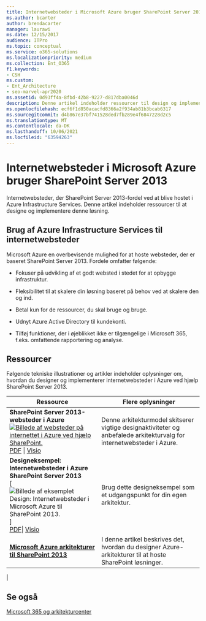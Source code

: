 ```yaml
---
title: Internetwebsteder i Microsoft Azure bruger SharePoint Server 2013
ms.author: bcarter
author: brendacarter
manager: laurawi
ms.date: 12/15/2017
audience: ITPro
ms.topic: conceptual
ms.service: o365-solutions
ms.localizationpriority: medium
ms.collection: Ent_O365
f1.keywords:
- CSH
ms.custom:
- Ent_Architecture
- seo-marvel-apr2020
ms.assetid: 0d93ff4a-8fbd-42b8-9227-d817dba0046d
description: Denne artikel indeholder ressourcer til design og implementering af SharePoint Server 2013-websteder, der hostes i Azure Infrastructure Services.
ms.openlocfilehash: ecf6f1d850acacfd8366a2f934ab81b3bcab6317
ms.sourcegitcommit: d4b867e37bf741528ded7fb289e4f6847228d2c5
ms.translationtype: MT
ms.contentlocale: da-DK
ms.lasthandoff: 10/06/2021
ms.locfileid: "63594263"
---
```

# <a name="internet-sites-in-microsoft-azure-using-sharepoint-server-2013"></a>Internetwebsteder i Microsoft Azure bruger SharePoint Server 2013

 Internetwebsteder, der SharePoint Server 2013-fordel ved at blive hostet i Azure Infrastructure Services. Denne artikel indeholder ressourcer til at designe og implementere denne løsning.

## <a name="using-azure-infrastructure-services-for-internet-sites"></a>Brug af Azure Infrastructure Services til internetwebsteder

Microsoft Azure en overbevisende mulighed for at hoste websteder, der er baseret SharePoint Server 2013. Fordele omfatter følgende:

- Fokuser på udvikling af et godt websted i stedet for at opbygge infrastruktur.

- Fleksibilitet til at skalere din løsning baseret på behov ved at skalere den og ind.

- Betal kun for de ressourcer, du skal bruge og bruge.

- Udnyt Azure Active Directory til kundekonti.

- Tilføj funktioner, der i øjeblikket ikke er tilgængelige i Microsoft 365, f.eks. omfattende rapportering og analyse.

## <a name="resources"></a>Ressourcer

Følgende tekniske illustrationer og artikler indeholder oplysninger om, hvordan du designer og implementerer internetwebsteder i Azure ved hjælp SharePoint Server 2013.

|Ressource|Flere oplysninger|
|---|---|
|**SharePoint Server 2013-websteder i Azure** <br/> [![Billede af websteder på internettet i Azure ved hjælp SharePoint.](../media/MS-AZ-SPInternetSites.jpg)](https://go.microsoft.com/fwlink/p/?LinkId=392552) <br/> [PDF](https://go.microsoft.com/fwlink/p/?LinkId=392552) \| [Visio](https://go.microsoft.com/fwlink/p/?LinkId=392551)|Denne arkitekturmodel skitserer vigtige designaktiviteter og anbefalede arkitekturvalg for internetwebsteder i Azure.|
|**Designeksempel: Internetwebsteder i Azure SharePoint Server 2013** <br/> [![Billede af eksemplet Design: Internetwebsteder i Microsoft Azure til SharePoint 2013.](../media/MS-AZ-InternetSitesDesignSample.jpg)] <br/> [PDF](https://go.microsoft.com/fwlink/p/?LinkId=392549)\| [Visio](https://go.microsoft.com/fwlink/p/?LinkId=392548)  |Brug dette designeksempel som et udgangspunkt for din egen arkitektur.|
|**[Microsoft Azure arkitekturer til SharePoint 2013](microsoft-azure-architectures-for-sharepoint-2013.md)** <br/> |I denne artikel beskrives det, hvordan du designer Azure-arkitekturer til at hoste SharePoint løsninger.|
|

## <a name="see-also"></a>Se også

[Microsoft 365 og arkitekturcenter](../solutions/index.yml)